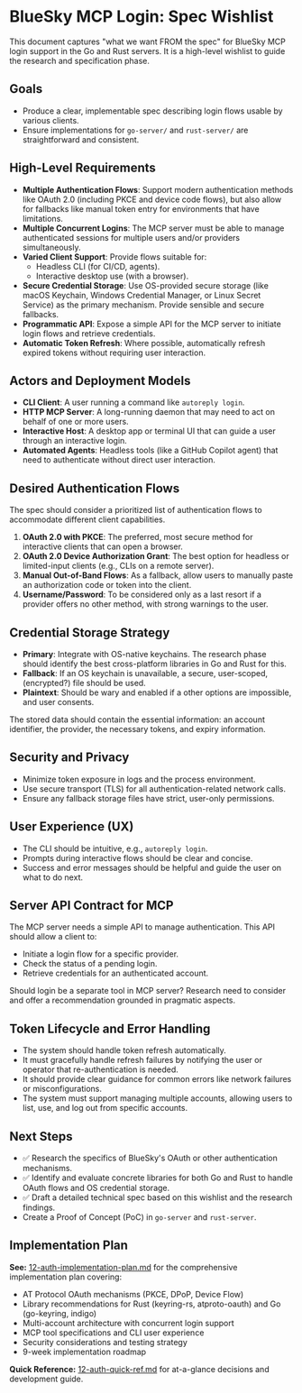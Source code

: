 # BlueSky MCP Login: Spec Wishlist

This document captures "what we want FROM the spec" for BlueSky MCP login support in the Go and Rust servers. It is a high-level wishlist to guide the research and specification phase.

## Goals

-   Produce a clear, implementable spec describing login flows usable by various clients.
-   Ensure implementations for `go-server/` and `rust-server/` are straightforward and consistent.

## High-Level Requirements

-   **Multiple Authentication Flows**: Support modern authentication methods like OAuth 2.0 (including PKCE and device code flows), but also allow for fallbacks like manual token entry for environments that have limitations.
-   **Multiple Concurrent Logins**: The MCP server must be able to manage authenticated sessions for multiple users and/or providers simultaneously.
-   **Varied Client Support**: Provide flows suitable for:
    -   Headless CLI (for CI/CD, agents).
    -   Interactive desktop use (with a browser).
-   **Secure Credential Storage**: Use OS-provided secure storage (like macOS Keychain, Windows Credential Manager, or Linux Secret Service) as the primary mechanism. Provide sensible and secure fallbacks.
-   **Programmatic API**: Expose a simple API for the MCP server to initiate login flows and retrieve credentials.
-   **Automatic Token Refresh**: Where possible, automatically refresh expired tokens without requiring user interaction.

## Actors and Deployment Models

-   **CLI Client**: A user running a command like `autoreply login`.
-   **HTTP MCP Server**: A long-running daemon that may need to act on behalf of one or more users.
-   **Interactive Host**: A desktop app or terminal UI that can guide a user through an interactive login.
-   **Automated Agents**: Headless tools (like a GitHub Copilot agent) that need to authenticate without direct user interaction.

## Desired Authentication Flows

The spec should consider a prioritized list of authentication flows to accommodate different client capabilities.

1.  **OAuth 2.0 with PKCE**: The preferred, most secure method for interactive clients that can open a browser.
2.  **OAuth 2.0 Device Authorization Grant**: The best option for headless or limited-input clients (e.g., CLIs on a remote server).
3.  **Manual Out-of-Band Flows**: As a fallback, allow users to manually paste an authorization code or token into the client.
4.  **Username/Password**: To be considered only as a last resort if a provider offers no other method, with strong warnings to the user.

## Credential Storage Strategy

-   **Primary**: Integrate with OS-native keychains. The research phase should identify the best cross-platform libraries in Go and Rust for this.
-   **Fallback**: If an OS keychain is unavailable, a secure, user-scoped, (encrypted?) file should be used.
-   **Plaintext**: Should be wary and enabled if a other options are impossible, and user consents.

The stored data should contain the essential information: an account identifier, the provider, the necessary tokens, and expiry information.

## Security and Privacy

-   Minimize token exposure in logs and the process environment.
-   Use secure transport (TLS) for all authentication-related network calls.
-   Ensure any fallback storage files have strict, user-only permissions.

## User Experience (UX)

-   The CLI should be intuitive, e.g., `autoreply login`.
-   Prompts during interactive flows should be clear and concise.
-   Success and error messages should be helpful and guide the user on what to do next.

## Server API Contract for MCP

The MCP server needs a simple API to manage authentication. This API should allow a client to:

-   Initiate a login flow for a specific provider.
-   Check the status of a pending login.
-   Retrieve credentials for an authenticated account.

Should login be a separate tool in MCP server? Research need to consider and offer a recommendation grounded in pragmatic aspects.

## Token Lifecycle and Error Handling

-   The system should handle token refresh automatically.
-   It must gracefully handle refresh failures by notifying the user or operator that re-authentication is needed.
-   It should provide clear guidance for common errors like network failures or misconfigurations.
-   The system must support managing multiple accounts, allowing users to list, use, and log out from specific accounts.

## Next Steps

-   ✅ Research the specifics of BlueSky's OAuth or other authentication mechanisms.
-   ✅ Identify and evaluate concrete libraries for both Go and Rust to handle OAuth flows and OS credential storage.
-   ✅ Draft a detailed technical spec based on this wishlist and the research findings.
-   Create a Proof of Concept (PoC) in `go-server` and `rust-server`.

## Implementation Plan

**See:** [12-auth-implementation-plan.md](./12-auth-implementation-plan.md) for the comprehensive implementation plan covering:
- AT Protocol OAuth mechanisms (PKCE, DPoP, Device Flow)
- Library recommendations for Rust (keyring-rs, atproto-oauth) and Go (go-keyring, indigo)
- Multi-account architecture with concurrent login support
- MCP tool specifications and CLI user experience
- Security considerations and testing strategy
- 9-week implementation roadmap

**Quick Reference:** [12-auth-quick-ref.md](./12-auth-quick-ref.md) for at-a-glance decisions and development guide.

